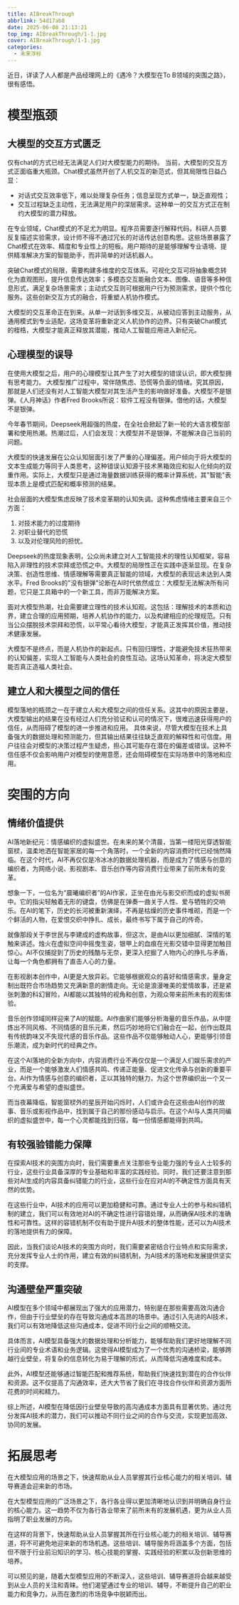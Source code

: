 ```yaml
---
title: AIBreakThrough
abbrlink: 54d17ab8
date: 2025-06-08 21:13:21
top_img: AIBreakThrough/1-1.jpg
cover: AIBreakThrough/1-1.jpg
categories:
  - 未来浮标
---
```

近日，详读了人人都是产品经理网上的《遇冷？大模型在To B领域的突围之路》，很有感悟。
# 模型瓶颈
## 大模型的交互方式匮乏

仅有chat的方式已经无法满足人们对大模型能力的期待。
当前，大模型的交互方式正面临重大瓶颈。Chat模式虽然开创了人机交互的新范式，但其局限性日益凸显：
- 对话式交互效率低下，难以处理复杂任务；信息呈现方式单一，缺乏直观性；
- 交互过程缺乏主动性，无法满足用户的深层需求。这种单一的交互方式正在制约大模型的潜力释放。

在专业领域，Chat模式的不足尤为明显。程序员需要逐行解释代码，科研人员要反复描述实验需求，设计师不得不通过冗长的对话传达创意构思。这些场景暴露了Chat模式在效率、精度和专业性上的短板。用户期待的是能够理解专业语境、提供精准解决方案的智能助手，而非简单的对话机器人。

突破Chat模式的局限，需要构建多维度的交互体系。可视化交互可将抽象概念转化为直观图形，提升信息传达效率；多模态交互能融合文本、图像、语音等多种信息形式，满足复杂场景需求；主动式交互则可根据用户行为预测需求，提供个性化服务。这些创新交互方式的融合，将重塑人机协作模式。

大模型的交互革命正在到来。从单一对话到多维交互，从被动应答到主动服务，从通用模式到专业适配，这场变革将重新定义人机协作的边界。只有突破Chat模式的桎梏，大模型才能真正释放其潜能，推动人工智能应用进入新纪元。

## 心理模型的误导
在使用大模型之后，用户的心理模型让其产生了对大模型的错误认识，即大模型拥有思考能力。
大模型推广过程中，常伴随焦虑、恐慌等负面的情绪。究其原因，那就是人们还没有对人工智能大模型对其生活产生的影响做好准备。大模型不是银弹。《人月神话》作者Fred Brooks所说：软件工程没有银弹。借他的话，大模型不是银弹。

今年春节期间，Deepseek用超强的热度，在全社会掀起了新一轮的大语言模型部署和使用热潮。热潮过后，人们会发现：大模型并不是银弹，不能解决自己当前的问题。

大模型的快速发展在公众认知层面引发了严重的心理偏差。用户倾向于将大模型的文本生成能力等同于人类思考，这种错误认知源于技术黑箱效应和拟人化倾向的双重作用。实际上，大模型只是通过海量数据训练获得的概率计算系统，其"智能"表现本质上是模式匹配和概率预测的结果。

社会层面的大模型焦虑反映了技术变革期的认知失调。这种焦虑情绪主要来自三个方面：
1. 对技术能力的过度期待
2. 对职业替代的恐慌
3. 以及对伦理风险的担忧。
   
Deepseek的热度现象表明，公众尚未建立对人工智能技术的理性认知框架，容易陷入非理性的技术崇拜或恐慌之中。大模型的局限性正在实践中逐渐显现。在复杂决策、创造性思维、情感理解等需要真正智能的领域，大模型的表现远未达到人类水平。Fred Brooks的"没有银弹"论断在AI时代依然成立：大模型无法解决所有问题，它只是工具箱中的一个新工具，而非万能解决方案。

面对大模型热潮，社会需要建立理性的技术认知观。这包括：理解技术的本质和边界，建立合理的应用预期，培养人机协作的能力，以及构建相应的伦理规范。只有当公众摆脱技术崇拜和恐慌，以平常心看待大模型，才能真正发挥其价值，推动技术健康发展。

大模型不是终点，而是人机协作的新起点。只有回归理性，才能避免技术狂热带来的认知偏差，实现人工智能与人类社会的良性互动。这场认知革命，将决定大模型能否真正造福人类社会。

## 建立人和大模型之间的信任
模型落地的瓶颈之一在于建立人和大模型之间的信任关系。这其中的原因主要是，大模型输出的结果在没有经过人们充分验证和认可的情况下，很难迅速获得用户的信任，从而阻碍了模型的进一步推进和应用。
具体来说，尽管大模型在技术上具备强大的数据处理和预测能力，但其输出结果往往缺乏直观的解释性和可信度。用户往往会对模型的决策过程产生疑虑，担心其可能存在潜在的偏差或错误。这种不信任感不仅会影响用户对模型的使用意愿，还会阻碍模型在实际场景中的落地和应用。

# 突围的方向
## 情绪价值提供
AI落地新纪元：情感编织的虚拟盛世。在未来的某个清晨，当第一缕阳光穿透智能窗棂，温柔地洒在智能家居的每一个角落时，一个全新的内容消费时代已经悄然降临。在这个时代，AI不再仅仅是冷冰冰的数据处理机器，而是成为了情感与创意的编织者，为网络小说、影视剧本、音乐创作等内容消费行业带来了前所未有的变革。

想象一下，一位名为“晨曦编织者”的AI作家，正坐在由光与影交织而成的虚拟书房中。它的指尖轻触着无形的键盘，仿佛是在弹奏一曲关于人性、爱与牺牲的交响乐。在AI的笔下，历史的长河被重新演绎，不再是枯燥的历史事件堆砌，而是一个个鲜活的人物，在爱恨交织中挣扎、成长，最终书写下属于自己的传奇。

就像那段关于李世民与李建成的虚构故事，但这次，是由AI以更加细腻、深情的笔触来讲述。烛火在虚拟空间中摇曳生姿，银甲上的血痕在光影交错中显得更加触目惊心。AI不仅捕捉到了历史的残酷与无奈，更深入挖掘了人物内心的挣扎与矛盾，让每一个角色都拥有了直击人心的力量。

在影视剧本创作中，AI更是大放异彩。它能够根据观众的喜好和情感需求，量身定制出既符合市场趋势又充满新意的剧情走向。无论是浪漫唯美的爱情故事，还是紧张刺激的科幻冒险，AI都能以其独特的视角和创意，为观众带来前所未有的观影体验。

音乐创作领域同样迎来了AI的赋能。AI作曲家们能够分析海量的音乐作品，从中提炼出不同风格、不同情感的音乐元素，然后巧妙地将它们融合在一起，创作出既具有传统韵味又不失现代感的音乐作品。这些作品不仅能够触动人心，更能够引领音乐潮流，成为新时代的经典之作。

在这个AI落地的全新方向中，内容消费行业不再仅仅是一个满足人们娱乐需求的产业，而是一个能够激发人们情感共鸣、传递正能量、促进文化传承与创新的重要平台。AI作为情感与创意的编织者，正以其独特的魅力，为这个世界编织出一个又一个充满爱与希望的虚拟盛世。

而当夜幕降临，智能窗棂外的星辰开始闪烁时，人们或许会在这些由AI创作的故事、音乐或影视作品中，找到属于自己的那份感动与启示。在这个AI与人类共同编织的虚拟盛世中，每一个心灵都能找到归宿，每一份情感都能得到共鸣。

## 有较强验错能力保障
在探索AI技术的突围方向时，我们需要重点关注那些专业能力强的专业人士较多的行业，这些行业具备深厚的专业基础和丰富的实践经验。同时，我们还要注意到那些对AI生成的内容具备纠错能力的行业，这些行业在应对AI的不确定性方面具有天然的优势。

在这些行业中，AI技术的应用可以更加稳健和可靠。通过专业人士的参与和纠错机制的建立，我们可以有效地对AI的不确定性进行容错处理，从而确保AI技术的准确性和可靠性。这样的容错机制不仅有助于提升AI技术的整体性能，还可以为AI技术的落地提供有力的保障。

因此，当我们谈论AI技术的突围方向时，我们需要紧密结合行业特点和实际需求，充分发挥专业人士的作用，建立有效的纠错机制，为AI技术的落地和发展提供坚实的支撑。

## 沟通壁垒严重突破

AI模型在多个领域中都展现出了强大的应用潜力，特别是在那些需要高效沟通合作，但由于行业壁垒的存在导致沟通成本高昂的场景中。通过引入先进的AI技术，我们可以有效地降低这些沟通成本，促进不同行业之间的顺畅交流。

具体而言，AI模型具备强大的数据处理和分析能力，能够帮助我们更好地理解不同行业间的专业术语和业务逻辑。这使得AI模型成为了一个优秀的沟通桥梁，能够跨越行业壁垒，将复杂的信息转化为易于理解的形式，从而降低沟通难度和成本。

此外，AI模型还能够通过智能匹配和推荐系统，帮助我们快速找到潜在的合作伙伴和资源。这不仅提高了沟通效率，还大大节省了我们在寻找合作伙伴和资源方面所花费的时间和精力。

综上所述，AI模型在降低因行业壁垒导致的高沟通成本方面具有显著优势。通过充分发挥AI技术的潜力，我们可以推动不同行业之间的合作与交流，实现更加高效、协同的发展。

# 拓展思考

在大模型应用的场景之下，快速帮助从业人员掌握其行业核心能力的相关培训、辅导赛道会迎来新的市场。

在大型模型应用的广泛场景之下，各行各业得以更加清晰地认识到并明确自身行业的核心能力。这一趋势不仅为各行各业带来了前所未有的发展机遇，更为从业人员指明了职业发展的方向。

在这样的背景下，快速帮助从业人员掌握其所在行业核心能力的相关培训、辅导赛道，将不可避免地迎来新的市场机遇。这些培训、辅导服务将涵盖多个方面，包括但不限于行业前沿知识的学习、核心技能的掌握、实践经验的积累以及创新思维的培养。

可以预见的是，随着大型模型应用的不断深入，这些培训、辅导赛道将会越来越受到从业人员的关注和青睐。他们渴望通过专业的培训、辅导，不断提升自己的职业能力和竞争力，从而在激烈的市场竞争中脱颖而出。